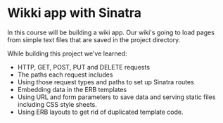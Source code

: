 # Wikki app with Sinatra

In this course will be building a wiki app. Our wiki's going to load pages from simple text files that are saved in the project directory.

While building this project we've learned:

* HTTP, GET, POST, PUT and DELETE requests
* The paths each request includes
* Using those request types and paths to set up Sinatra routes
* Embedding data in the ERB templates
* Using URL and form parameters to save data and serving static files including CSS style sheets.
* Using ERB layouts to get rid of duplicated template code.
